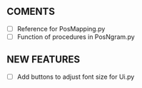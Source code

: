 ## COMENTS

- [ ] Reference for PosMapping.py
- [ ] Function of procedures in PosNgram.py

## NEW FEATURES
- [ ] Add buttons to adjust font size for Ui.py
